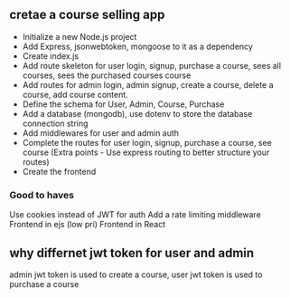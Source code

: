 ## cretae a course selling app

- Initialize a new Node.js project
- Add Express, jsonwebtoken, mongoose to it as a dependency
- Create index.js
- Add route skeleton for user login, signup, purchase a course, sees all courses, sees the purchased courses course
- Add routes for admin login, admin signup, create a course, delete a course, add course content.
- Define the schema for User, Admin, Course, Purchase
- Add a database (mongodb), use dotenv to store the database connection string
- Add middlewares for user and admin auth
- Complete the routes for user login, signup, purchase a course, see course (Extra points - Use express routing to better structure your routes)
- Create the frontend

### Good to haves

Use cookies instead of JWT for auth
Add a rate limiting middleware
Frontend in ejs (low pri)
Frontend in React

## why differnet jwt token for user and admin

admin jwt token is used to create a course, user jwt token is used to purchase a course
